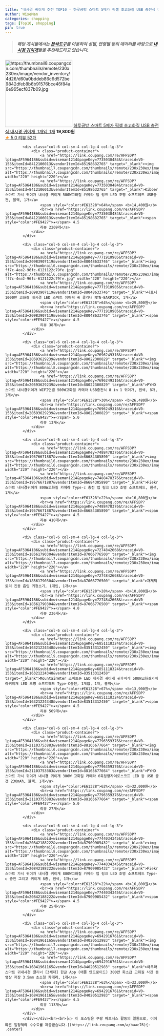 ```yaml
---
title: "내시경 귀이개 추천 TOP10 - 하루공방 스마트 5메가 픽셀 초고화질 USB 충전식 내시경 귀이개, 1개입, 1개"
author: WiseMan
categories: shopping
tags: [Top10, shopping]
pin: true
---
```


> ##### 해당 게시물에서는 [**분석도구**](https://itemscout.io/)를 이용하여 **성별**, **연령별** 등의 데이터를 바탕으로 [**내시경 귀이개**](https://link.coupang.com/a/baae76)들을 추천해드리고 있습니다.
<div class="container"><div class="row">
            <div class="col-6 col-sm-4 col-lg-4 col-lg-3">
                <div class="product-container">
                    <a href="https://link.coupang.com/re/AFFSDP?lptag=AF5964186&subid=wiseman1214&pageKey=7823208641&traceid=V0-153&itemId=21255897594&vendorItemId=87911946537" target="_blank"><img src="https://thumbnail8.coupangcdn.com/thumbnails/remote/230x230ex/image/vendor_inventory/4d26/d60a0bddeb86c6d572be9842dfeb8b6b91576bce46f84a6e965ecf837b09.jpg" alt="https://thumbnail8.coupangcdn.com/thumbnails/remote/230x230ex/image/vendor_inventory/4d26/d60a0bddeb86c6d572be9842dfeb8b6b91576bce46f84a6e965ecf837b09.jpg" width="220" height="220"></a>
                    <a href="https://link.coupang.com/re/AFFSDP?lptag=AF5964186&subid=wiseman1214&pageKey=7823208641&traceid=V0-153&itemId=21255897594&vendorItemId=87911946537" target="_blank">하루공방 스마트 5메가 픽셀 초고화질 USB 충전식 내시경 귀이개, 1개입, 1개</a>
                    <span style="color:#E61328"></span> <b>19,800원</b>
                    <br><a href="https://link.coupang.com/re/AFFSDP?lptag=AF5964186&subid=wiseman1214&pageKey=7823208641&traceid=V0-153&itemId=21255897594&vendorItemId=87911946537" target="_blank"><span style="color:#FE9427">★</span> 5.0
                    리뷰 52개</a>
                </div>
            </div>
            
            <div class="col-6 col-sm-4 col-lg-4 col-lg-3">
                <div class="product-container">
                    <a href="https://link.coupang.com/re/AFFSDP?lptag=AF5964186&subid=wiseman1214&pageKey=7735030484&traceid=V0-153&itemId=8412106013&vendorItemId=85198632765" target="_blank"><img src="https://thumbnail7.coupangcdn.com/thumbnails/remote/230x230ex/image/vendor_inventory/c895/667cd1b614d6d7e2e1a4e5153f0aaae2e7189ee9a66adc21e03bb5f0bcae.jpg" alt="https://thumbnail7.coupangcdn.com/thumbnails/remote/230x230ex/image/vendor_inventory/c895/667cd1b614d6d7e2e1a4e5153f0aaae2e7189ee9a66adc21e03bb5f0bcae.jpg" width="220" height="220"></a>
                    <a href="https://link.coupang.com/re/AFFSDP?lptag=AF5964186&subid=wiseman1214&pageKey=7735030484&traceid=V0-153&itemId=8412106013&vendorItemId=85198632765" target="_blank">Kiboer 스마트 가시 귀이개 내시경 귀이개 500W고화질 카메라 앱 링크 LED 조명 소프트헤드 USB충전, 블랙, 1개</a>
                    <span style="color:#E61328">64%</span> <b>14,400원</b>
                    <br><a href="https://link.coupang.com/re/AFFSDP?lptag=AF5964186&subid=wiseman1214&pageKey=7735030484&traceid=V0-153&itemId=8412106013&vendorItemId=85198632765" target="_blank"><span style="color:#FE9427">★</span> 4.5
                    리뷰 2209개</a>
                </div>
            </div>
            
            <div class="col-6 col-sm-4 col-lg-4 col-lg-3">
                <div class="product-container">
                    <a href="https://link.coupang.com/re/AFFSDP?lptag=AF5964186&subid=wiseman1214&pageKey=7771910905&traceid=V0-153&itemId=20983907119&vendorItemId=88048633746" target="_blank"><img src="https://thumbnail6.coupangcdn.com/thumbnails/remote/230x230ex/image/retail/images/2023/12/12/14/4/dc7cd3b0-ff7c-4ea2-96fc-6121122c79fe.jpg" alt="https://thumbnail6.coupangcdn.com/thumbnails/remote/230x230ex/image/retail/images/2023/12/12/14/4/dc7cd3b0-ff7c-4ea2-96fc-6121122c79fe.jpg" width="220" height="220"></a>
                    <a href="https://link.coupang.com/re/AFFSDP?lptag=AF5964186&subid=wiseman1214&pageKey=7771910905&traceid=V0-153&itemId=20983907119&vendorItemId=88048633746" target="_blank">니트니 1000만 고화질 내시경 LED 스마트 이어픽 귀 클리너 NTN-EARPICK, 1개</a>
                    <span style="color:#E61328">64%</span> <b>29,800원</b>
                    <br><a href="https://link.coupang.com/re/AFFSDP?lptag=AF5964186&subid=wiseman1214&pageKey=7771910905&traceid=V0-153&itemId=20983907119&vendorItemId=88048633746" target="_blank"><span style="color:#FE9427">★</span> 4.5
                    리뷰 38개</a>
                </div>
            </div>
            
            <div class="col-6 col-sm-4 col-lg-4 col-lg-3">
                <div class="product-container">
                    <a href="https://link.coupang.com/re/AFFSDP?lptag=AF5964186&subid=wiseman1214&pageKey=7696249316&traceid=V0-153&itemId=20593629239&vendorItemId=88022300829" target="_blank"><img src="https://thumbnail8.coupangcdn.com/thumbnails/remote/230x230ex/image/vendor_inventory/2bb5/0f4d3d7546bd20192f5849c5f5ba8179057f56a8c991368fe548946f8a89.jpg" alt="https://thumbnail8.coupangcdn.com/thumbnails/remote/230x230ex/image/vendor_inventory/2bb5/0f4d3d7546bd20192f5849c5f5ba8179057f56a8c991368fe548946f8a89.jpg" width="220" height="220"></a>
                    <a href="https://link.coupang.com/re/AFFSDP?lptag=AF5964186&subid=wiseman1214&pageKey=7696249316&traceid=V0-153&itemId=20593629239&vendorItemId=88022300829" target="_blank">PYHO 스마트 내시경귀이개 WIFI연결 500W고화질 카메라 USB충전식 8 in 1 귀이개, 흰색, 8개, 1개</a>
                    <span style="color:#E61328">30%</span> <b>26,480원</b>
                    <br><a href="https://link.coupang.com/re/AFFSDP?lptag=AF5964186&subid=wiseman1214&pageKey=7696249316&traceid=V0-153&itemId=20593629239&vendorItemId=88022300829" target="_blank"><span style="color:#FE9427">★</span> 5.0
                    리뷰 13개</a>
                </div>
            </div>
            
            <div class="col-6 col-sm-4 col-lg-4 col-lg-3">
                <div class="product-container">
                    <a href="https://link.coupang.com/re/AFFSDP?lptag=AF5964186&subid=wiseman1214&pageKey=7488478376&traceid=V0-153&itemId=19576671887&vendorItemId=86684305890" target="_blank"><img src="https://thumbnail6.coupangcdn.com/thumbnails/remote/230x230ex/image/vendor_inventory/8373/1306eef4e8c61d6b4d8cae46aa0da9d4224c17a04fffebfbdbf7a50e5c62.jpg" alt="https://thumbnail6.coupangcdn.com/thumbnails/remote/230x230ex/image/vendor_inventory/8373/1306eef4e8c61d6b4d8cae46aa0da9d4224c17a04fffebfbdbf7a50e5c62.jpg" width="220" height="220"></a>
                    <a href="https://link.coupang.com/re/AFFSDP?lptag=AF5964186&subid=wiseman1214&pageKey=7488478376&traceid=V0-153&itemId=19576671887&vendorItemId=86684305890" target="_blank">Fiekr 스마트 내시경귀이개 800W고화질 카메라 Type-c 충전 앱 링크 LED 조명 소프트헤드, 흰색, 1개</a>
                    <span style="color:#E61328">22%</span> <b>16,800원</b>
                    <br><a href="https://link.coupang.com/re/AFFSDP?lptag=AF5964186&subid=wiseman1214&pageKey=7488478376&traceid=V0-153&itemId=19576671887&vendorItemId=86684305890" target="_blank"><span style="color:#FE9427">★</span> 4.5
                    리뷰 410개</a>
                </div>
            </div>
            
            <div class="col-6 col-sm-4 col-lg-4 col-lg-3">
                <div class="product-container">
                    <a href="https://link.coupang.com/re/AFFSDP?lptag=AF5964186&subid=wiseman1214&pageKey=7274842668&traceid=V0-153&itemId=18561790304&vendorItemId=87066776500" target="_blank"><img src="https://thumbnail7.coupangcdn.com/thumbnails/remote/230x230ex/image/vendor_inventory/ad80/7beef0fe9a2fe245f58c3649f4dc0f48aa0f7b6e5bf90ad0f369b574ef06.png" alt="https://thumbnail7.coupangcdn.com/thumbnails/remote/230x230ex/image/vendor_inventory/ad80/7beef0fe9a2fe245f58c3649f4dc0f48aa0f7b6e5bf90ad0f369b574ef06.png" width="220" height="220"></a>
                    <a href="https://link.coupang.com/re/AFFSDP?lptag=AF5964186&subid=wiseman1214&pageKey=7274842668&traceid=V0-153&itemId=18561790304&vendorItemId=87066776500" target="_blank">재재팩토리 진동 흡입 귀청소기, 1개입, 1개</a>
                    <span style="color:#E61328">28%</span> <b>10,800원</b>
                    <br><a href="https://link.coupang.com/re/AFFSDP?lptag=AF5964186&subid=wiseman1214&pageKey=7274842668&traceid=V0-153&itemId=18561790304&vendorItemId=87066776500" target="_blank"><span style="color:#FE9427">★</span> 4.0
                    리뷰 236개</a>
                </div>
            </div>
            
            <div class="col-6 col-sm-4 col-lg-4 col-lg-3">
                <div class="product-container">
                    <a href="https://link.coupang.com/re/AFFSDP?lptag=AF5964186&subid=wiseman1214&pageKey=6851118324&traceid=V0-153&itemId=16321224348&vendorItemId=83513312450" target="_blank"><img src="https://thumbnail9.coupangcdn.com/thumbnails/remote/230x230ex/image/vendor_inventory/dfc4/13ff8be667522194dbff32775c6b5858547bad6b30594e21bed956fd94b7.jpeg" alt="https://thumbnail9.coupangcdn.com/thumbnails/remote/230x230ex/image/vendor_inventory/dfc4/13ff8be667522194dbff32775c6b5858547bad6b30594e21bed956fd94b7.jpeg" width="220" height="220"></a>
                    <a href="https://link.coupang.com/re/AFFSDP?lptag=AF5964186&subid=wiseman1214&pageKey=6851118324&traceid=V0-153&itemId=16321224348&vendorItemId=83513312450" target="_blank">MountainWter 스마트폰 LED 내시경 귀이개 귀후비개 500W고화질카메라귀이개 LED 조명 소프트헤드 Type-C충전, 1개입, 1개, 블랙</a>
                    <span style="color:#E61328">67%</span> <b>13,900원</b>
                    <br><a href="https://link.coupang.com/re/AFFSDP?lptag=AF5964186&subid=wiseman1214&pageKey=6851118324&traceid=V0-153&itemId=16321224348&vendorItemId=83513312450" target="_blank"><span style="color:#FE9427">★</span> 4.5
                    리뷰 569개</a>
                </div>
            </div>
            
            <div class="col-6 col-sm-4 col-lg-4 col-lg-3">
                <div class="product-container">
                    <a href="https://link.coupang.com/re/AFFSDP?lptag=AF5964186&subid=wiseman1214&pageKey=7796359376&traceid=V0-153&itemId=21103753883&vendorItemId=88165677664" target="_blank"><img src="https://thumbnail6.coupangcdn.com/thumbnails/remote/230x230ex/image/vendor_inventory/58a6/e2b57246ec2e0e51e765ce88050927b3777b9d6ad5cd019778ac7f93a91b.jpg" alt="https://thumbnail6.coupangcdn.com/thumbnails/remote/230x230ex/image/vendor_inventory/58a6/e2b57246ec2e0e51e765ce88050927b3777b9d6ad5cd019778ac7f93a91b.jpg" width="220" height="220"></a>
                    <a href="https://link.coupang.com/re/AFFSDP?lptag=AF5964186&subid=wiseman1214&pageKey=7796359376&traceid=V0-153&itemId=21103753883&vendorItemId=88165677664" target="_blank">PYHO 스마트 가시 귀이개 내시경 귀이개 300W 고화질 카메라 6축정향자이로스코프 LED 등 USB 충전 230mAh, 블랙, 1개</a>
                    <span style="color:#E61328">62%</span> <b>32,000원</b>
                    <br><a href="https://link.coupang.com/re/AFFSDP?lptag=AF5964186&subid=wiseman1214&pageKey=7796359376&traceid=V0-153&itemId=21103753883&vendorItemId=88165677664" target="_blank"><span style="color:#FE9427">★</span> 5.0
                    리뷰 27개</a>
                </div>
            </div>
            
            <div class="col-6 col-sm-4 col-lg-4 col-lg-3">
                <div class="product-container">
                    <a href="https://link.coupang.com/re/AFFSDP?lptag=AF5964186&subid=wiseman1214&pageKey=7744034345&traceid=V0-153&itemId=20842188222&vendorItemId=87909905432" target="_blank"><img src="https://thumbnail8.coupangcdn.com/thumbnails/remote/230x230ex/image/vendor_inventory/e1ee/b612817417f8efc1b03d92c384db62fe51ac8fdb9a6ae7a1e87a70b621a6.png" alt="https://thumbnail8.coupangcdn.com/thumbnails/remote/230x230ex/image/vendor_inventory/e1ee/b612817417f8efc1b03d92c384db62fe51ac8fdb9a6ae7a1e87a70b621a6.png" width="220" height="220"></a>
                    <a href="https://link.coupang.com/re/AFFSDP?lptag=AF5964186&subid=wiseman1214&pageKey=7744034345&traceid=V0-153&itemId=20842188222&vendorItemId=87909905432" target="_blank">Fiekr 스마트 가시 귀이개 내시경 귀이개 800W고화질 카메라 앱 링크 LED 조명 소프트헤드 Type-c 충전 그리고 귀이개 8종, 흰색, 1개</a>
                    <span style="color:#E61328">22%</span> <b>16,800원</b>
                    <br><a href="https://link.coupang.com/re/AFFSDP?lptag=AF5964186&subid=wiseman1214&pageKey=7744034345&traceid=V0-153&itemId=20842188222&vendorItemId=87909905432" target="_blank"><span style="color:#FE9427">★</span> 4.5
                    리뷰 25개</a>
                </div>
            </div>
            
            <div class="col-6 col-sm-4 col-lg-4 col-lg-3">
                <div class="product-container">
                    <a href="https://link.coupang.com/re/AFFSDP?lptag=AF5964186&subid=wiseman1214&pageKey=6942916761&traceid=V0-153&itemId=16841961165&vendorItemId=84020512983" target="_blank"><img src="https://thumbnail7.coupangcdn.com/thumbnails/remote/230x230ex/image/vendor_inventory/ef7c/e14bd8dbc16e539d54419ee24cab3b5322a33306c25be083387d47b5dbb0.png" alt="https://thumbnail7.coupangcdn.com/thumbnails/remote/230x230ex/image/vendor_inventory/ef7c/e14bd8dbc16e539d54419ee24cab3b5322a33306c25be083387d47b5dbb0.png" width="220" height="220"></a>
                    <a href="https://link.coupang.com/re/AFFSDP?lptag=AF5964186&subid=wiseman1214&pageKey=6942916761&traceid=V0-153&itemId=16841961165&vendorItemId=84020512983" target="_blank">아우라 스마트 귀내시경 클리너 [3세대] 한글 App (애플 안드로이드) 300만 화소급 고화질 사진 동영상 저장 3.5mm 초소형 카메라, 1개</a>
                    <span style="color:#E61328">63%</span> <b>33,000원</b>
                    <br><a href="https://link.coupang.com/re/AFFSDP?lptag=AF5964186&subid=wiseman1214&pageKey=6942916761&traceid=V0-153&itemId=16841961165&vendorItemId=84020512983" target="_blank"><span style="color:#FE9427">★</span> 4.5
                    리뷰 113개</a>
                </div>
            </div>
            </div></div><br><br>[👉 이 포스팅은 쿠팡 파트너스 활동의 일환으로, 이에 따른 일정액의 수수료를 제공받습니다.](https://link.coupang.com/a/baae76){: .center}